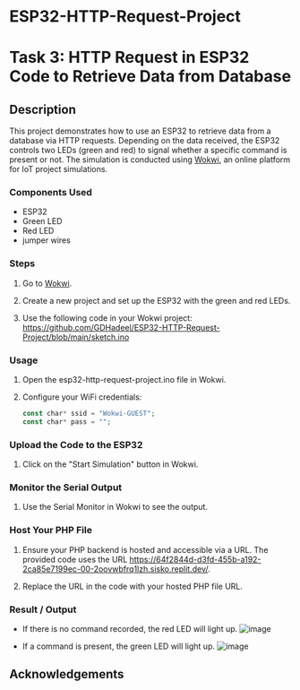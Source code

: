 # ESP32-HTTP-Request-Project

# Task 3: HTTP Request in ESP32 Code to Retrieve Data from Database

## Description
This project demonstrates how to use an ESP32 to retrieve data from a database via HTTP requests. Depending on the data received, the ESP32 controls two LEDs (green and red) to signal whether a specific command is present or not. The simulation is conducted using [Wokwi](https://wokwi.com/), an online platform for IoT project simulations.


### Components Used
* ESP32 
* Green LED
* Red LED
* jumper wires

### Steps
1. Go to [Wokwi](https://wokwi.com/).

2. Create a new project and set up the ESP32 with the green and red LEDs.

3. Use the following code in your Wokwi project: https://github.com/GDHadeel/ESP32-HTTP-Request-Project/blob/main/sketch.ino

### Usage

1. Open the esp32-http-request-project.ino file in Wokwi.

2. Configure your WiFi credentials:
     ```php
     const char* ssid = "Wokwi-GUEST";
     const char* pass = "";
     ```

### Upload the Code to the ESP32

1. Click on the "Start Simulation" button in Wokwi.

### Monitor the Serial Output

1. Use the Serial Monitor in Wokwi to see the output.

### Host Your PHP File
1. Ensure your PHP backend is hosted and accessible via a URL. The provided code uses the URL https://64f2844d-d3fd-455b-a192-2ca85e7199ec-00-2oovwbfrq1lzh.sisko.replit.dev/.

3. Replace the URL in the code with your hosted PHP file URL.


### Result / Output

* If there is no command recorded, the red LED will light up.
![image](https://github.com/user-attachments/assets/795f407d-fb1f-4bb7-a489-0a622a6f88de)

* If a command is present, the green LED will light up.
![image](https://github.com/user-attachments/assets/229d0096-ac6d-49be-a7da-b8c44a451121)


## Acknowledgements





